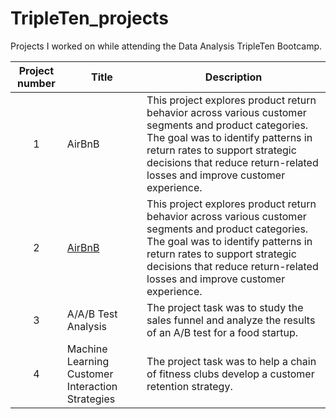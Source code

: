 # TripleTen_projects
Projects I worked on while attending the Data Analysis TripleTen Bootcamp.


| Project number | Title | Description |
| :-----------: | ----------- |----------- |
| 1 | AirBnB | This project explores product return behavior across various customer segments and product categories. The goal was to identify patterns in return rates to support strategic decisions that reduce return-related losses and improve customer experience. |
| 2 | [AirBnB](https://github.com/zarina-perez/TripleTen_projects/tree/main/02-EDA_project) | This project explores product return behavior across various customer segments and product categories. The goal was to identify patterns in return rates to support strategic decisions that reduce return-related losses and improve customer experience. |
| 3 | A/A/B Test Analysis | The project task was to study the sales funnel and analyze the results of an A/B test for a food startup. |
| 4 | Machine Learning Customer Interaction Strategies | The project task was to help a chain of fitness clubs develop a customer retention strategy. |
